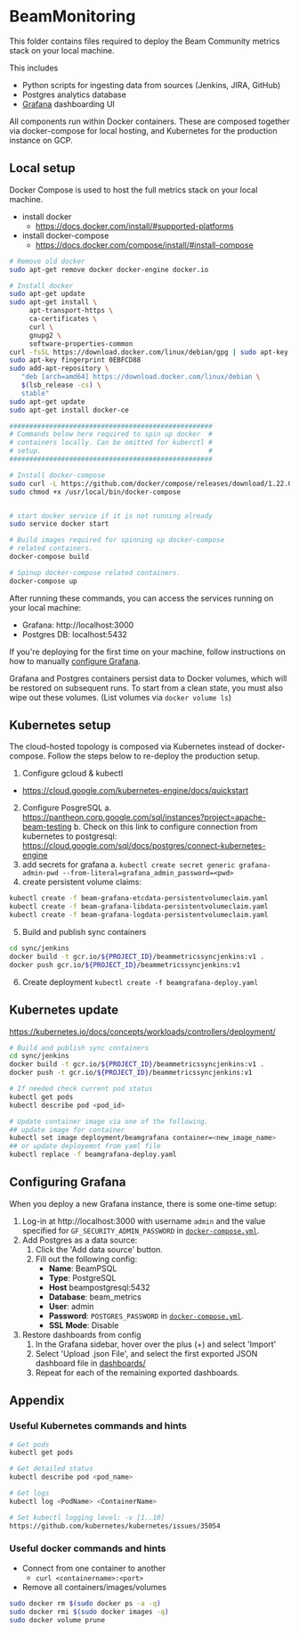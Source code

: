 <!--
    Licensed to the Apache Software Foundation (ASF) under one
    or more contributor license agreements.  See the NOTICE file
    distributed with this work for additional information
    regarding copyright ownership.  The ASF licenses this file
    to you under the Apache License, Version 2.0 (the
    "License"); you may not use this file except in compliance
    with the License.  You may obtain a copy of the License at

      http://www.apache.org/licenses/LICENSE-2.0

    Unless required by applicable law or agreed to in writing,
    software distributed under the License is distributed on an
    "AS IS" BASIS, WITHOUT WARRANTIES OR CONDITIONS OF ANY
    KIND, either express or implied.  See the License for the
    specific language governing permissions and limitations
    under the License.
-->
# BeamMonitoring
This folder contains files required to deploy the Beam Community metrics stack
on your local machine.

This includes
* Python scripts for ingesting data from sources (Jenkins, JIRA,
  GitHub)
* Postgres analytics database
* [Grafana](https://grafana.com) dashboarding UI

All components run within Docker containers. These are composed together via
docker-compose for local hosting, and Kubernetes for the production instance on
GCP.

## Local setup

Docker Compose is used to host the full metrics stack on your local machine.

* install docker
    * https://docs.docker.com/install/#supported-platforms
* install docker-compose
    * https://docs.docker.com/compose/install/#install-compose

```sh
# Remove old docker
sudo apt-get remove docker docker-engine docker.io

# Install docker
sudo apt-get update
sudo apt-get install \
     apt-transport-https \
     ca-certificates \
     curl \
     gnupg2 \
     software-properties-common
curl -fsSL https://download.docker.com/linux/debian/gpg | sudo apt-key add -
sudo apt-key fingerprint 0EBFCD88
sudo add-apt-repository \
   "deb [arch=amd64] https://download.docker.com/linux/debian \
   $(lsb_release -cs) \
   stable"
sudo apt-get update
sudo apt-get install docker-ce

###################################################
# Commands below here required to spin up docker  #
# containers locally. Can be omitted for kuberctl #
# setup.                                          #
###################################################

# Install docker-compose
sudo curl -L https://github.com/docker/compose/releases/download/1.22.0/docker-compose-$(uname -s)-$(uname -m) -o /usr/local/bin/docker-compose
sudo chmod +x /usr/local/bin/docker-compose


# start docker service if it is not running already
sudo service docker start

# Build images required for spinning up docker-compose
# related containers.
docker-compose build

# Spinup docker-compose related containers.
docker-compose up
```

After running these commands, you can access the services running on your local
machine:

* Grafana: http://localhost:3000
* Postgres DB: localhost:5432

If you're deploying for the first time on your machine, follow instructions on
how to manually [configure Grafana](#configuring-grafana).

Grafana and Postgres containers persist data to Docker volumes, which will be
restored on subsequent runs. To start from a clean state, you must also wipe out
these volumes. (List volumes via `docker volume ls`)

## Kubernetes setup

The cloud-hosted topology is composed via Kubernetes instead of docker-compose.
Follow the steps below to re-deploy the production setup.

1. Configure gcloud & kubectl
  * https://cloud.google.com/kubernetes-engine/docs/quickstart
2. Configure PosgreSQL
    a. https://pantheon.corp.google.com/sql/instances?project=apache-beam-testing
    b. Check on this link to configure connection from kubernetes to postgresql: https://cloud.google.com/sql/docs/postgres/connect-kubernetes-engine
3. add secrets for grafana
    a. `kubectl create secret generic grafana-admin-pwd --from-literal=grafana_admin_password=<pwd>`
4. create persistent volume claims:
```sh
kubectl create -f beam-grafana-etcdata-persistentvolumeclaim.yaml
kubectl create -f beam-grafana-libdata-persistentvolumeclaim.yaml
kubectl create -f beam-grafana-logdata-persistentvolumeclaim.yaml
```
5. Build and publish sync containers
```sh
cd sync/jenkins
docker build -t gcr.io/${PROJECT_ID}/beammetricssyncjenkins:v1 .
docker push gcr.io/${PROJECT_ID}/beammetricssyncjenkins:v1
```
6. Create deployment `kubectl create -f beamgrafana-deploy.yaml`

## Kubernetes update
https://kubernetes.io/docs/concepts/workloads/controllers/deployment/

```sh
# Build and publish sync containers
cd sync/jenkins
docker build -t gcr.io/${PROJECT_ID}/beammetricssyncjenkins:v1 .
docker push -t gcr.io/${PROJECT_ID}/beammetricssyncjenkins:v1

# If needed check current pod status
kubectl get pods
kubectl describe pod <pod_id>

# Update container image via one of the following.
## update image for container 
kubectl set image deployment/beamgrafana container=<new_image_name>
## or update deployemnt from yaml file 
kubectl replace -f beamgrafana-deploy.yaml
```

## Configuring Grafana

When you deploy a new Grafana instance, there is some one-time setup:

1. Log-in at http://localhost:3000 with username `admin` and the value specified
  for `GF_SECURITY_ADMIN_PASSWORD` in
  [`docker-compose.yml`](docker-compose.yml).
1. Add Postgres as a data source:
    1. Click the 'Add data source' button.
    1. Fill out the following config:
        * **Name**: BeamPSQL
        * **Type**: PostgreSQL
        * **Host** beampostgresql:5432
        * **Database**: beam\_metrics
        * **User**: admin
        * **Password**: `POSTGRES_PASSWORD` in
          [`docker-compose.yml`](docker-compose.yml).
        * **SSL Mode**: Disable
1. Restore dashboards from config
    1. In the Grafana sidebar, hover over the plus (+) and select 'Import'
    1. Select 'Upload .json File', and select the first exported JSON dashboard
       file in [dashboards/](dashboards)
    1. Repeat for each of the remaining exported dashboards.

## Appendix

### Useful Kubernetes commands and hints
```sh
# Get pods
kubectl get pods

# Get detailed status
kubectl describe pod <pod_name>

# Get logs
kubectl log <PodName> <ContainerName>

# Set kubectl logging level: -v [1..10]
https://github.com/kubernetes/kubernetes/issues/35054
```

### Useful docker commands and hints
* Connect from one container to another
    * `curl <containername>:<port>`
* Remove all containers/images/volumes
```sh
sudo docker rm $(sudo docker ps -a -q)
sudo docker rmi $(sudo docker images -q)
sudo docker volume prune
```
